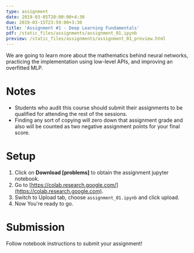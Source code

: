 ```yaml
---
type: assignment
date: 2019-03-05T20:00:00+4:30
due: 2019-03-15T23:59:00+3:30
title: 'Assignment #1 - Deep Learning Fundamentals'
pdf: /static_files/assignments/assignment_01.ipynb
preview: /static_files/assignments/assignment_01_preview.html
---
```

We are going to learn more about the mathematics behind neural networks, practicing the implementation using low-level APIs, and improving an overfitted MLP.

# Notes
- Students who audit this course should submit their assignments to be qualified for attending the rest of the sessions.
- Finding any sort of copying will zero down that assignment grade and also will be counted as two negative assignment points for your final score.

# Setup
1. Click on **Download [problems]** to obtain the assignment jupyter notebook.
2. Go to [https://colab.research.google.com/](https://colab.research.google.com).
3. Switch to Upload tab, choose `assignment_01.ipynb` and click upload.
4. Now You're ready to go.


# Submission
Follow notebook instructions to submit your assignment!